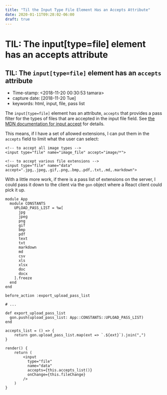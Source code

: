 ```yaml
---
title: "Til the Input Type File Element Has an Accepts Attribute"
date: 2020-01-11T09:28:02-06:00
draft: true
---
```


# TIL: The input\[type=file\] element has an accepts attribute

## TIL: The `input[type=file]` element has an `accepts` attribute

* Time-stamp: &lt;2018-11-20 00:30:53 tamara&gt;
* capture date: \[2018-11-20 Tue\]
* keywords: html, input, file, pass list

The `input[type=file]` element has an attribute, `accepts` that provides a pass filter for the types of files that are accepted in the input file field. See [the MDN documentation for input accept](https://developer.mozilla.org/en-US/docs/Web/HTML/Element/input/file#accept) for details.

This means, if I have a set of allowed extensions, I can put them in the `accepts` field to limit what the user can select:

```text
<!-- to accept all image types -->
<input type="file" name="image_file" accept="image/*">

<!-- to accept various file extensions -->
<input type="file" name="data" accept=".jpg,.jpeg,.gif,.png,.bmp,.pdf,.txt,.md,.markdown">
```

With a little more work, if there is a pass list of extensions on the server, I could pass it down to the client via the `gon` object where a React client could pick it up.

```text
module App
  module CONSTANTS
    UPLOAD_PASS_LIST = %w[
      jpg
      jpeg
      png
      gif
      bmp
      pdf
      text
      txt
      markdown
      md
      csv
      xls
      xlsx
      doc
      docx
    ].freeze
  end
end
```

```text
before_action :export_upload_pass_list

# ...

def export_upload_pass_list
  gon.push(upload_pass_list: App::CONSTANTS::UPLOAD_PASS_LIST)
end
```

```text
accepts_list = () => {
    return gon.upload_pass_list.map(ext => `.${ext}`).join(",")
}

render() {
    return (
        <input
          type="file"
          name="data"
          accepts={this.accepts_list()}
          onChange={this.fileChange}
        />
    )
}
```

